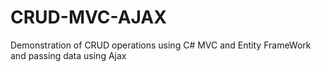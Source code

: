 # CRUD-MVC-AJAX
Demonstration of CRUD operations using C# MVC  and Entity FrameWork and passing data using Ajax
